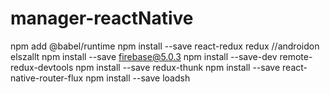# manager-reactNative
npm add @babel/runtime
npm install --save react-redux redux
//androidon elszallt
npm install --save firebase@5.0.3
npm install --save-dev remote-redux-devtools
npm install --save redux-thunk
npm install --save react-native-router-flux
npm install --save loadsh